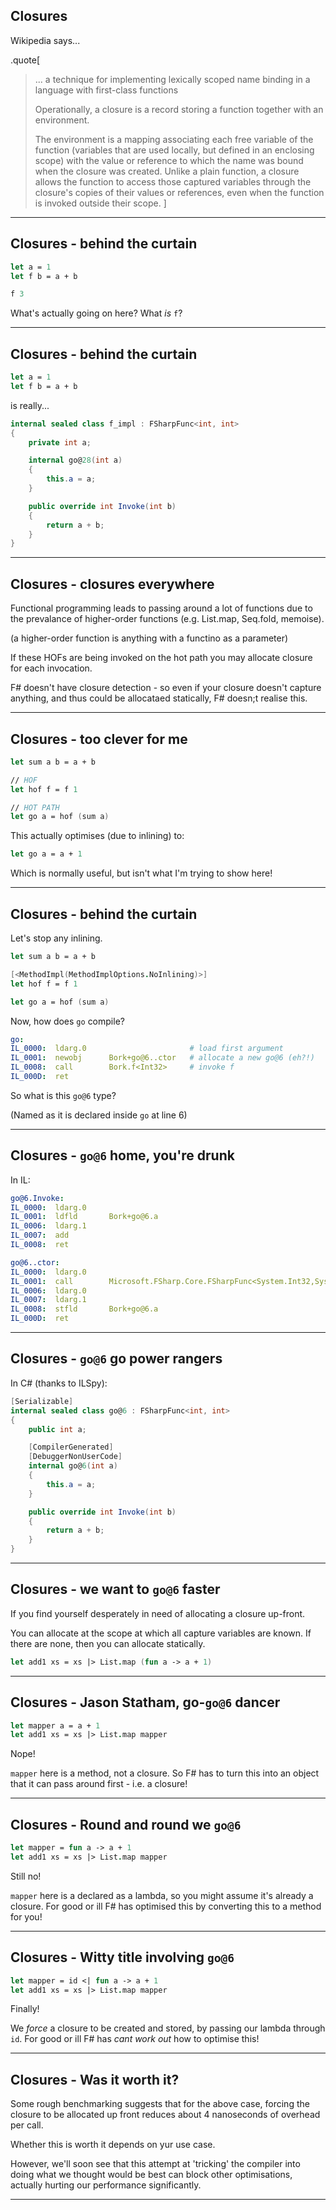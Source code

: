 
## Closures

Wikipedia says...

.quote[
> ... a technique for implementing lexically scoped name binding in a language with first-class functions
>
> Operationally, a closure is a record storing a function together with an environment.
>
> The environment is a mapping associating each free variable of the function (variables that are used locally, but defined in an enclosing scope) with the value or reference to which the name was bound when the closure was created. Unlike a plain function, a closure allows the function to access those captured variables through the closure's copies of their values or references, even when the function is invoked outside their scope.
]

---

## Closures - behind the curtain

```fsharp
let a = 1
let f b = a + b

f 3
```

What's actually going on here?
What *is* `f`?

---

## Closures - behind the curtain


```fsharp
let a = 1
let f b = a + b
```

is really...

```csharp
internal sealed class f_impl : FSharpFunc<int, int>
{
    private int a;

    internal go@28(int a)
    {
        this.a = a;
    }

    public override int Invoke(int b)
    {
        return a + b;
    }
}
```

---

## Closures - closures everywhere

Functional programming leads to passing around a lot of functions due to the
prevalance of higher-order functions (e.g. List.map, Seq.fold, memoise).

(a higher-order function is anything with a functino as a parameter)

If these HOFs are being invoked on the hot path you may allocate closure
for each invocation.

F\# doesn't have closure detection - so even if your closure doesn't capture anything,
and thus could be allocataed statically, F\# doesn;t realise this.

---

## Closures - too clever for me

```fsharp
let sum a b = a + b

// HOF
let hof f = f 1

// HOT PATH
let go a = hof (sum a)
```

This actually optimises (due to inlining) to:

```fsharp
let go a = a + 1
```

Which is normally useful, but isn't what I'm trying to show here!

---

## Closures - behind the curtain

Let's stop any inlining.

```fsharp
let sum a b = a + b

[<MethodImpl(MethodImplOptions.NoInlining)>]
let hof f = f 1

let go a = hof (sum a)
```

Now, how does `go` compile?

```yaml
go:
IL_0000:  ldarg.0                       # load first argument          [a]
IL_0001:  newobj      Bork+go@6..ctor   # allocate a new go@6 (eh?!)   [?]
IL_0008:  call        Bork.f<Int32>     # invoke f                     [f ?]
IL_000D:  ret
```

So what is this `go@6` type?

(Named as it is declared inside `go` at line 6)

---

## Closures - `go@6` home, you're drunk

In IL:

```yaml
go@6.Invoke:
IL_0000:  ldarg.0
IL_0001:  ldfld       Bork+go@6.a
IL_0006:  ldarg.1
IL_0007:  add
IL_0008:  ret

go@6..ctor:
IL_0000:  ldarg.0
IL_0001:  call        Microsoft.FSharp.Core.FSharpFunc<System.Int32,System.Int32>..ctor
IL_0006:  ldarg.0
IL_0007:  ldarg.1
IL_0008:  stfld       Bork+go@6.a
IL_000D:  ret
```

---

## Closures - `go@6` go power rangers

In C# (thanks to ILSpy):

```csharp
[Serializable]
internal sealed class go@6 : FSharpFunc<int, int>
{
    public int a;

    [CompilerGenerated]
    [DebuggerNonUserCode]
    internal go@6(int a)
    {
        this.a = a;
    }

    public override int Invoke(int b)
    {
        return a + b;
    }
}
```

---

## Closures - we want to `go@6` faster

If you find yourself desperately in need of allocating a closure up-front.

You can allocate at the scope at which all capture variables are known.
If there are none, then you can allocate statically.

```fsharp
let add1 xs = xs |> List.map (fun a -> a + 1)
```

---

## Closures - Jason Statham, go-`go@6` dancer

```fsharp
let mapper a = a + 1
let add1 xs = xs |> List.map mapper
```

Nope!

`mapper` here is a method, not a closure.
So F\# has to turn this into an object that it can pass around first - i.e. a closure!

---

## Closures - Round and round we `go@6`

```fsharp
let mapper = fun a -> a + 1
let add1 xs = xs |> List.map mapper
```

Still no!

`mapper` here is a declared as a lambda, so you might assume it's already a closure.
For good or ill F\# has optimised this by converting this to a method for you!

---

## Closures - Witty title involving `go@6`

```fsharp
let mapper = id <| fun a -> a + 1
let add1 xs = xs |> List.map mapper
```

Finally!

We *force* a closure to be created and stored, by passing our lambda through `id`.
For good or ill F\# has *cant work out* how to optimise this!

---

## Closures - Was it worth it?

Some rough benchmarking suggests that for the above case, forcing the closure to be
allocated up front reduces about 4 nanoseconds of overhead per call.

Whether this is worth it depends on yur use case.

However, we'll soon see that this attempt at 'tricking' the compiler into doing what
we thought would be best can block other optimisations, actually hurting our performance
significantly.

---
